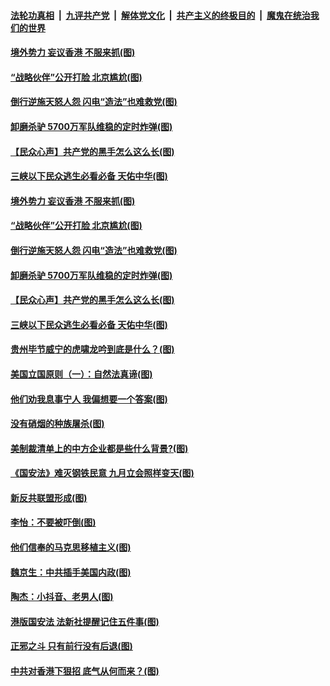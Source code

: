 

####  [法轮功真相](../../../../basic/blob/master/README.md?t=07041231) &nbsp;|&nbsp; [九评共产党](../../../../9ping.md/blob/master/README.md?t=07041231) &nbsp;|&nbsp; [解体党文化](../../../../jtdwh.md/blob/master/README.md?t=07041231)  &nbsp;|&nbsp; [共产主义的终极目的](../../../../gczydzjmd.md/blob/master/README.md?t=07041231) &nbsp;|&nbsp; [魔鬼在统治我们的世界](../../../../mgztzwmdsj.md/blob/master/README.md?t=07041231) 

#### [境外势力 妄议香港 不服来抓(图)](../pages/p4/938616.md?t=07041231) 

#### [“战略伙伴”公开打脸 北京尴尬(图)](../pages/p4/938610.md?t=07041231) 

#### [倒行逆施天怒人怨 闪电“造法”也难救党(图)](../pages/p4/938609.md?t=07041231) 

#### [卸磨杀驴 5700万军队维稳的定时炸弹(图)](../pages/p4/938607.md?t=07041231) 

#### [【民众心声】共产党的黑手怎么这么长(图)](../pages/p4/938456.md?t=07041231) 

#### [三峡以下民众逃生必看必备 天佑中华(图)](../pages/p4/938593.md?t=07041231) 

#### [境外势力 妄议香港 不服来抓(图)](../pages/p4/938616.md?t=07041231) 

#### [“战略伙伴”公开打脸 北京尴尬(图)](../pages/p4/938610.md?t=07041231) 

#### [倒行逆施天怒人怨 闪电“造法”也难救党(图)](../pages/p4/938609.md?t=07041231) 

#### [卸磨杀驴 5700万军队维稳的定时炸弹(图)](../pages/p4/938607.md?t=07041231) 

#### [【民众心声】共产党的黑手怎么这么长(图)](../pages/p4/938456.md?t=07041231) 

#### [三峡以下民众逃生必看必备 天佑中华(图)](../pages/p4/938593.md?t=07041231) 

#### [贵州毕节威宁的虎啸龙吟到底是什么？(图)](../pages/p4/938596.md?t=07041231) 

#### [美国立国原则（一）：自然法真谛(图)](../pages/p4/938484.md?t=07041231) 

#### [他们劝我息事宁人 我偏想要一个答案(图)](../pages/p4/938491.md?t=07041231) 

#### [没有硝烟的种族屠杀(图)](../pages/p4/938489.md?t=07041231) 

#### [美制裁清单上的中方企业都是些什么背景?(图)](../pages/p4/938486.md?t=07041231) 

#### [《国安法》难灭钢铁民意 九月立会照样变天(图)](../pages/p4/938485.md?t=07041231) 

#### [新反共联盟形成(图)](../pages/p4/938480.md?t=07041231) 

#### [李怡：不要被吓倒(图)](../pages/p4/938488.md?t=07041231) 

#### [他们信奉的马克思移植主义(图)](../pages/p4/938413.md?t=07041231) 

#### [魏京生：中共插手美国内政(图)](../pages/p4/938409.md?t=07041231) 

#### [陶杰：小抖音、老男人(图)](../pages/p4/938404.md?t=07041231) 

#### [港版国安法 法新社提醒记住五件事(图)](../pages/p4/938401.md?t=07041231) 

#### [正邪之斗 只有前行没有后退(图)](../pages/p4/938399.md?t=07041231) 

#### [中共对香港下狠招 底气从何而来？(图)](../pages/p4/938397.md?t=07041231) 

